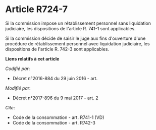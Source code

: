 # Article R724-7

Si la commission impose un rétablissement personnel sans liquidation judiciaire, les dispositions de l'article R. 741-1 sont
applicables.

Si la commission décide de saisir le juge aux fins d'ouverture d'une procédure de rétablissement personnel avec liquidation
judiciaire, les dispositions de l'article R. 742-3 sont applicables.

**Liens relatifs à cet article**

_Codifié par_:

  - Décret n°2016-884 du 29 juin 2016 - art.

_Modifié par_:

  - Décret n°2017-896 du 9 mai 2017 - art. 2

_Cite_:

  - Code de la consommation - art. R741-1 (VD)
  - Code de la consommation - art. R742-3
